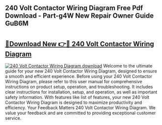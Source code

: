 ## 240 Volt Contactor Wiring Diagram Free Pdf Download - Part-g4W New Repair Owner Guide GuB6M

# <h2><a href="http://dfmzgxh.blite.top/?on=240+Volt+Contactor+Wiring+Diagram">🔗Download New 👉🔴 240 Volt Contactor Wiring Diagram</a></h2>

[![240 Volt Contactor Wiring Diagram download](https://i.imgur.com/lujVjoI.png)](http://dfmzgxh.blite.top/?on=240+Volt+Contactor+Wiring+Diagram)
Welcome to the ultimate guide for your new 240 Volt Contactor Wiring Diagram, designed to ensure a smooth and efficient experience. Before using your 240 Volt Contactor Wiring Diagram, please refer to this user manual for comprehensive instructions on product setup, operation, and troubleshooting. It includes clear instructions for installation, setup, and operation, as well as important safety information. With features like list of features, your new 240 Volt Contactor Wiring Diagram is designed to maximize productivity and efficiency. Your Feedback Matters 240 Volt Contactor Wiring Diagram. We value your feedback and are committed to providing exceptional customer service.

